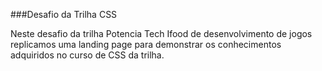 ###Desafio da Trilha CSS

Neste desafio da trilha Potencia Tech Ifood de desenvolvimento de jogos replicamos uma landing page para demonstrar os conhecimentos adquiridos no curso de CSS da trilha.
